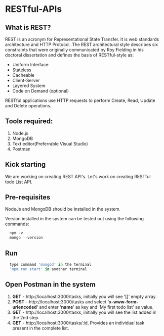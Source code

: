 # RESTful-APIs

## What is REST?

REST is an acronym for Representational State Transfer. It is web standards architecture and HTTP Protocol. The REST architectural style describes six constraints that were originally communicated by Roy Fielding in his doctoral dissertation and defines the basis of RESTful-style as:

<ul>
  <li>Uniform Interface</li>
  <li>Stateless</li>
  <li>Cacheable</li>
  <li>Client-Server</li>
  <li>Layered System</li>
  <li>Code on Demand (optional)</li>
</ul>


RESTful applications use HTTP requests to perform Create, Read, Update and Delete operations.



## Tools required:

<ol>
  <li>Node.js</li>
  <li>MongoDB</li>
  <li>Text editor(Preferrable Visual Studio)</li>
  <li>Postman</li>
</ol>

## Kick starting

We are working on creating REST API's. Let's work on creating RESTful todo List API.

## Pre-requisites

NodeJs and MongoDB should be installed in the system.

Version installed in the system can be tested out using the following commands:
```js
  npm -v
  mongo --version
```


## Run

```js
  type command 'mongod' in the terminal
  'npm run start' in another terminal
```

## Open Postman in the system

<ol>
  <li><b>GET</b> -  http://localhost:3000/tasks, initially you will see '[]' empty array.</li>
  <li><b>POST</b> - http://localhost:3000/tasks and select '<b>x-www-form-urlencoded</b>' and enter '<b>name</b>' as key and 'My first todo list'     as value.</li>
  <li><b>GET</b> -  http://localhost:3000/tasks, initially you will see the list added in the 2nd step.</li>
  <li><b>GET</b> -  http://localhost:3000/tasks/:id, Provides an individual task present in the complete list.</li>
</ol>
